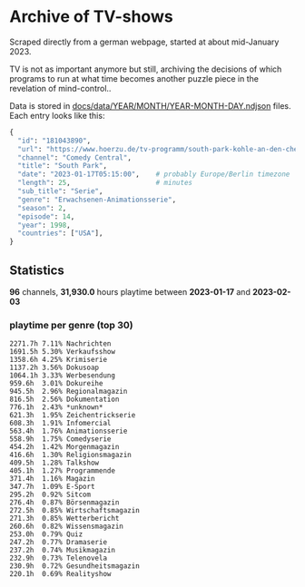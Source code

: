 # Archive of TV-shows

Scraped directly from a german webpage, started at about mid-January 2023.

TV is not as important anymore but still, archiving the decisions of which programs to run at what time
becomes another puzzle piece in the revelation of mind-control.. 

Data is stored in [docs/data/YEAR/MONTH/YEAR-MONTH-DAY.ndjson](docs/data/) files. 
Each entry looks like this:

```python
{
  "id": "181043890", 
  "url": "https://www.hoerzu.de/tv-programm/south-park-kohle-an-den-chefkoch/bid_181043890/", 
  "channel": "Comedy Central", 
  "title": "South Park", 
  "date": "2023-01-17T05:15:00",    # probably Europe/Berlin timezone 
  "length": 25,                     # minutes 
  "sub_title": "Serie", 
  "genre": "Erwachsenen-Animationsserie", 
  "season": 2, 
  "episode": 14, 
  "year": 1998, 
  "countries": ["USA"],
}
```

## Statistics

**96** channels, **31,930.0** hours playtime between **2023-01-17** and **2023-02-03**


### playtime per genre (top 30)

    2271.7h 7.11% Nachrichten
    1691.5h 5.30% Verkaufsshow
    1358.6h 4.25% Krimiserie
    1137.2h 3.56% Dokusoap
    1064.1h 3.33% Werbesendung
    959.6h  3.01% Dokureihe
    945.5h  2.96% Regionalmagazin
    816.5h  2.56% Dokumentation
    776.1h  2.43% *unknown*
    621.3h  1.95% Zeichentrickserie
    608.3h  1.91% Infomercial
    563.4h  1.76% Animationsserie
    558.9h  1.75% Comedyserie
    454.2h  1.42% Morgenmagazin
    416.6h  1.30% Religionsmagazin
    409.5h  1.28% Talkshow
    405.1h  1.27% Programmende
    371.4h  1.16% Magazin
    347.7h  1.09% E-Sport
    295.2h  0.92% Sitcom
    276.4h  0.87% Börsenmagazin
    272.5h  0.85% Wirtschaftsmagazin
    271.3h  0.85% Wetterbericht
    260.6h  0.82% Wissensmagazin
    253.0h  0.79% Quiz
    247.2h  0.77% Dramaserie
    237.2h  0.74% Musikmagazin
    232.9h  0.73% Telenovela
    230.9h  0.72% Gesundheitsmagazin
    220.1h  0.69% Realityshow
